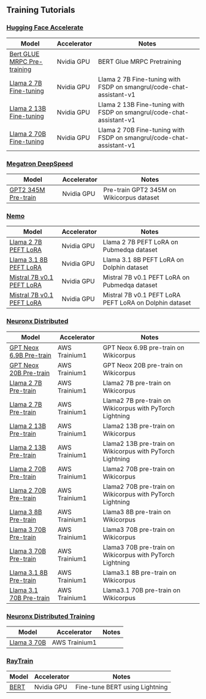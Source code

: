 ## Training Tutorials


### [Hugging Face Accelerate](https://huggingface.co/docs/accelerate/en/index)

| Model      | Accelerator | Notes |
| ----------- | ----------- | -------- |
| [Bert GLUE MRPC Pre-training](./accelerate/bert-glue-mrpc/README.md)    | Nvidia GPU  | BERT Glue MRPC Pretraining    |
| [Llama 2 7B Fine-tuning](./accelerate/llama2-ft-fsdp/README.md)    | Nvidia GPU | Llama 2 7B Fine-tuning with FSDP on smangrul/code-chat-assistant-v1 |
| [Llama 2 13B Fine-tuning](./accelerate/llama2-ft-fsdp/README.md)    | Nvidia GPU  | Llama 2 13B Fine-tuning with FSDP on smangrul/code-chat-assistant-v1|
| [Llama 2 70B Fine-tuning](./accelerate/llama2-ft-fsdp/README.md)   | Nvidia GPU   | Llama 2 70B Fine-tuning with FSDP on smangrul/code-chat-assistant-v1|

### [Megatron DeepSpeed](https://github.com/deepspeedai/Megatron-DeepSpeed)


| Model      | Accelerator | Notes |
| ----------- | ----------- | -------- |
| [GPT2 345M Pre-train](./megatron-deepspeed/gpt2_345m/README.md)  | Nvidia GPU    | Pre-train GPT2 345M on Wikicorpus dataset  |

### [Nemo](https://github.com/NVIDIA/NeMo)

| Model      | Accelerator | Notes |
| ----------- | ----------- | -------- |
| [Llama 2 7B PEFT LoRA](./nemo-megatron/llama2-7b-peft/README.md)  | Nvidia GPU     | Llama 2 7B PEFT LoRA on Pubmedqa dataset |
| [Llama 3.1 8B PEFT LoRA](./nemo-megatron/llama31-8b-peft-dolphin/README.md) | Nvidia GPU       | Llama 3.1 8B PEFT LoRA on Dolphin dataset |
| [Mistral 7B v0.1 PEFT LoRA](./nemo-megatron/mistral-7b-v01-peft/README.md)   | Nvidia GPU     | Mistral 7B v0.1 PEFT LoRA on Pubmedqa dataset |
| [Mistral 7B v0.1  PEFT LoRA](./nemo-megatron/mistral-7b-v01-peft-dolphin/README.md) | Nvidia GPU       | Mistral 7B v0.1 PEFT LoRA  PEFT LoRA on Dolphin dataset |

### [Neuronx Distributed](https://github.com/aws-neuron/neuronx-distributed)

| Model      | Accelerator | Notes |
| ----------- | ----------- | -------- |
| [GPT Neox 6.9B Pre-train ](./neuronx-distributed/gpt_neox_6.9b/README.md)   | AWS Trainium1  | GPT Neox 6.9B pre-train on Wikicorpus |
| [GPT Neox 20B Pre-train ](./neuronx-distributed/gpt_neox_20b/README.md)     | AWS Trainium1  | GPT Neox 20B pre-train on Wikicorpus |
| [Llama 2 7B Pre-train ](./neuronx-distributed/llama2_7b/README.md)     | AWS Trainium1  | Llama2 7B pre-train on Wikicorpus |
| [Llama 2 7B Pre-train](./neuronx-distributed/llama2_7b_ptl/README.md) | AWS Trainium1     | Llama2 7B pre-train on Wikicorpus with PyTorch Lightning |
| [Llama 2 13B Pre-train ](./neuronx-distributed/llama2_13b/README.md)   | AWS Trainium1   | Llama2 13B pre-train on Wikicorpus |
| [Llama 2 13B Pre-train](./neuronx-distributed/llama2_13b_ptl/README.md) | AWS Trainium1     | Llama2 13B pre-train on Wikicorpus with PyTorch Lightning |
| [Llama 2 70B Pre-train ](./neuronx-distributed/llama2_70b/README.md)   | AWS Trainium1   | Llama2 70B pre-train on Wikicorpus |
| [Llama 2 70B Pre-train](./neuronx-distributed/llama2_70b_ptl/README.md)    | AWS Trainium1  | Llama2 70B pre-train on Wikicorpus with PyTorch Lightning |
| [Llama 3 8B Pre-train ](./neuronx-distributed/llama3_8b/README.md)  | AWS Trainium1    | Llama3 8B pre-train on Wikicorpus |
| [Llama 3 70B Pre-train ](./neuronx-distributed/llama3_70b/README.md)  | AWS Trainium1    | Llama3 70B pre-train on Wikicorpus |
| [Llama 3 70B Pre-train ](./neuronx-distributed/llama3_70b_ptl/README.md)  | AWS Trainium1    | Llama3 70B pre-train on Wikicorpus with PyTorch Lightning |
| [Llama 3.1 8B Pre-train ](./neuronx-distributed/llama31_8b/README.md)   | AWS Trainium1   | Llama3.1 8B pre-train on Wikicorpus |
| [Llama 3.1 70B Pre-train ](./neuronx-distributed/llama31_70b/README.md)  | AWS Trainium1    | Llama3.1 70B pre-train on Wikicorpus |

### [Neuronx Distributed Training](https://github.com/aws-neuron/neuronx-distributed-training)

| Model      | Accelerator | Notes |
| ----------- | ----------- | -------- |
| [Llama 3 70B ](./neuronx-distributed-training/llama3_70b/README.md)    | AWS Trainium1    | | Llama3 70B pre-train on Wikicorpus |

### [RayTrain](https://docs.ray.io/en/latest/train/train.html)


| Model      | Accelerator | Notes |
| ----------- | ----------- | -------- |
| [BERT](./raytrain/lightning-bert/README.md)   | Nvidia GPU  | Fine-tune BERT  using Lightning|






